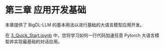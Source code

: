 # 第三章 应用开发基础

本章提供了 BigDL-LLM 的基本用法以进行基础的大语言模型应用开发。

在 [3_Quick_Start.ipynb](./3_Quick_Start.ipynb) 中，您将学习如何一行代码加速任意 Pytorch 大语言模型并实现最基础的对话应用。

